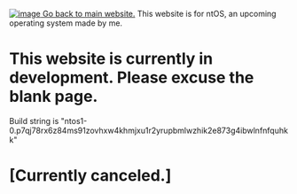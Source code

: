 [![image](https://user-images.githubusercontent.com/66440439/113935151-517ba380-97ee-11eb-8255-0c1513f47c75.png) Go back to main website.](https://nt-corp.github.io)
This website is for ntOS, an upcoming operating system made by me.
# This website is currently in development. Please excuse the blank page.
Build string is "ntos1-0.p7qj78rx6z84ms91zovhxw4khmjxu1r2yrupbmlwzhik2e873g4ibwlnfnfquhkk"





# \[Currently canceled.]
